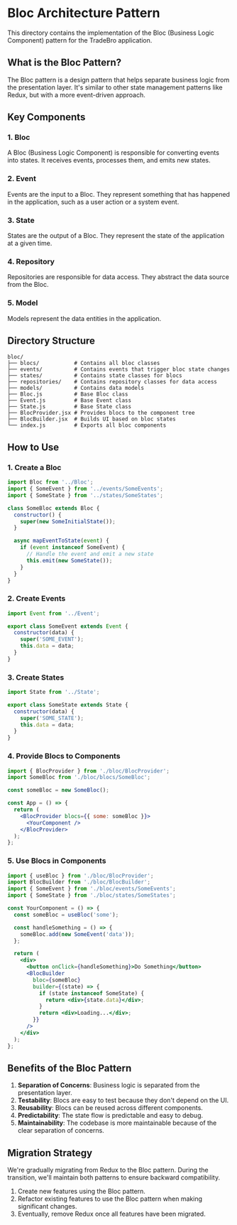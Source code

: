 # Bloc Architecture Pattern

This directory contains the implementation of the Bloc (Business Logic Component) pattern for the TradeBro application.

## What is the Bloc Pattern?

The Bloc pattern is a design pattern that helps separate business logic from the presentation layer. It's similar to other state management patterns like Redux, but with a more event-driven approach.

## Key Components

### 1. Bloc

A Bloc (Business Logic Component) is responsible for converting events into states. It receives events, processes them, and emits new states.

### 2. Event

Events are the input to a Bloc. They represent something that has happened in the application, such as a user action or a system event.

### 3. State

States are the output of a Bloc. They represent the state of the application at a given time.

### 4. Repository

Repositories are responsible for data access. They abstract the data source from the Bloc.

### 5. Model

Models represent the data entities in the application.

## Directory Structure

```
bloc/
├── blocs/           # Contains all bloc classes
├── events/          # Contains events that trigger bloc state changes
├── states/          # Contains state classes for blocs
├── repositories/    # Contains repository classes for data access
├── models/          # Contains data models
├── Bloc.js          # Base Bloc class
├── Event.js         # Base Event class
├── State.js         # Base State class
├── BlocProvider.jsx # Provides blocs to the component tree
├── BlocBuilder.jsx  # Builds UI based on bloc states
└── index.js         # Exports all bloc components
```

## How to Use

### 1. Create a Bloc

```javascript
import Bloc from '../Bloc';
import { SomeEvent } from '../events/SomeEvents';
import { SomeState } from '../states/SomeStates';

class SomeBloc extends Bloc {
  constructor() {
    super(new SomeInitialState());
  }

  async mapEventToState(event) {
    if (event instanceof SomeEvent) {
      // Handle the event and emit a new state
      this.emit(new SomeState());
    }
  }
}
```

### 2. Create Events

```javascript
import Event from '../Event';

export class SomeEvent extends Event {
  constructor(data) {
    super('SOME_EVENT');
    this.data = data;
  }
}
```

### 3. Create States

```javascript
import State from '../State';

export class SomeState extends State {
  constructor(data) {
    super('SOME_STATE');
    this.data = data;
  }
}
```

### 4. Provide Blocs to Components

```jsx
import { BlocProvider } from './bloc/BlocProvider';
import SomeBloc from './bloc/blocs/SomeBloc';

const someBloc = new SomeBloc();

const App = () => {
  return (
    <BlocProvider blocs={{ some: someBloc }}>
      <YourComponent />
    </BlocProvider>
  );
};
```

### 5. Use Blocs in Components

```jsx
import { useBloc } from './bloc/BlocProvider';
import BlocBuilder from './bloc/BlocBuilder';
import { SomeEvent } from './bloc/events/SomeEvents';
import { SomeState } from './bloc/states/SomeStates';

const YourComponent = () => {
  const someBloc = useBloc('some');

  const handleSomething = () => {
    someBloc.add(new SomeEvent('data'));
  };

  return (
    <div>
      <button onClick={handleSomething}>Do Something</button>
      <BlocBuilder
        bloc={someBloc}
        builder={(state) => {
          if (state instanceof SomeState) {
            return <div>{state.data}</div>;
          }
          return <div>Loading...</div>;
        }}
      />
    </div>
  );
};
```

## Benefits of the Bloc Pattern

1. **Separation of Concerns**: Business logic is separated from the presentation layer.
2. **Testability**: Blocs are easy to test because they don't depend on the UI.
3. **Reusability**: Blocs can be reused across different components.
4. **Predictability**: The state flow is predictable and easy to debug.
5. **Maintainability**: The codebase is more maintainable because of the clear separation of concerns.

## Migration Strategy

We're gradually migrating from Redux to the Bloc pattern. During the transition, we'll maintain both patterns to ensure backward compatibility.

1. Create new features using the Bloc pattern.
2. Refactor existing features to use the Bloc pattern when making significant changes.
3. Eventually, remove Redux once all features have been migrated.
